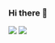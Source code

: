 ### Hi there 👋

![](https://github-readme-stats.vercel.app/api?username=arham09&&show_icons=true&count_private=true&line_height=40)
![](https://github-readme-stats.vercel.app/api/top-langs/?username=arham09&hide=html)

<!--
**arham09/arham09** is a ✨ _special_ ✨ repository because its `README.md` (this file) appears on your GitHub profile.

Here are some ideas to get you started:

- 🔭 I’m currently working on ...
- 🌱 I’m currently learning ...
- 👯 I’m looking to collaborate on ...
- 🤔 I’m looking for help with ...
- 💬 Ask me about ...
- 📫 How to reach me: ...
- 😄 Pronouns: ...
- ⚡ Fun fact: ...
-->
